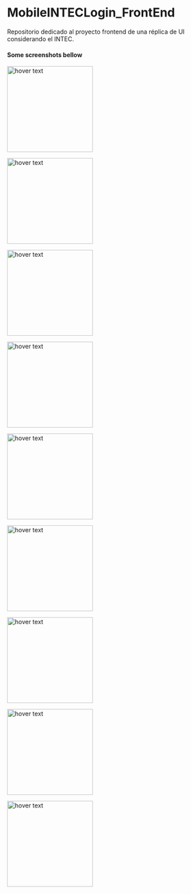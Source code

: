# MobileINTECLogin_FrontEnd
Repositorio dedicado al proyecto frontend de una réplica de UI considerando el INTEC.

#### Some screenshots bellow
<p align="left">
  <img src="https://github.com/strikervc/MobileINTECLogin_FrontEnd/blob/main/Screens/loginpage.jpg" width="200" title="hover text">
</p>

<p align="left">
  <img src="https://github.com/strikervc/MobileINTECLogin_FrontEnd/blob/main/Screens/loginvalidation.jpg" width="200" title="hover text">
</p>

<p align="left">
  <img src="https://github.com/strikervc/MobileINTECLogin_FrontEnd/blob/main/Screens/loginmessage.jpg" width="200" title="hover text">
</p>

<p align="left">
  <img src="https://github.com/strikervc/MobileINTECLogin_FrontEnd/blob/main/Screens/registerpage.jpg" width="200" title="hover text">
</p>

<p align="left">
  <img src="https://github.com/strikervc/MobileINTECLogin_FrontEnd/blob/main/Screens/registervalidation.jpg" width="200" title="hover text">
</p>

<p align="left">
  <img src="https://github.com/strikervc/MobileINTECLogin_FrontEnd/blob/main/Screens/reg-password-validation.jpg" width="200" title="hover text">
</p>

<p align="left">
  <img src="https://github.com/strikervc/MobileINTECLogin_FrontEnd/blob/main/Screens/afterregister.jpg" width="200" title="hover text">
</p>

<p align="left">
  <img src="https://github.com/strikervc/MobileINTECLogin_FrontEnd/blob/main/Screens/extraUI.jpg" width="200" title="hover text">
</p>

<p align="left">
  <img src="https://github.com/strikervc/MobileINTECLogin_FrontEnd/blob/main/Screens/masterdetail.jpg" width="200" title="hover text">
</p>




